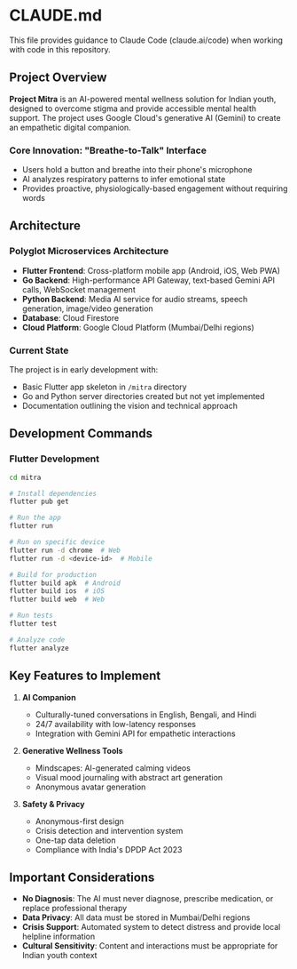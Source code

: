 # CLAUDE.md

This file provides guidance to Claude Code (claude.ai/code) when working with code in this repository.

## Project Overview

**Project Mitra** is an AI-powered mental wellness solution for Indian youth, designed to overcome stigma and provide accessible mental health support. The project uses Google Cloud's generative AI (Gemini) to create an empathetic digital companion.

### Core Innovation: "Breathe-to-Talk" Interface
- Users hold a button and breathe into their phone's microphone
- AI analyzes respiratory patterns to infer emotional state
- Provides proactive, physiologically-based engagement without requiring words

## Architecture

### Polyglot Microservices Architecture
- **Flutter Frontend**: Cross-platform mobile app (Android, iOS, Web PWA)
- **Go Backend**: High-performance API Gateway, text-based Gemini API calls, WebSocket management
- **Python Backend**: Media AI service for audio streams, speech generation, image/video generation
- **Database**: Cloud Firestore
- **Cloud Platform**: Google Cloud Platform (Mumbai/Delhi regions)

### Current State
The project is in early development with:
- Basic Flutter app skeleton in `/mitra` directory
- Go and Python server directories created but not yet implemented
- Documentation outlining the vision and technical approach

## Development Commands

### Flutter Development
```bash
cd mitra

# Install dependencies
flutter pub get

# Run the app
flutter run

# Run on specific device
flutter run -d chrome  # Web
flutter run -d <device-id>  # Mobile

# Build for production
flutter build apk  # Android
flutter build ios  # iOS
flutter build web  # Web

# Run tests
flutter test

# Analyze code
flutter analyze
```

## Key Features to Implement

1. **AI Companion**
   - Culturally-tuned conversations in English, Bengali, and Hindi
   - 24/7 availability with low-latency responses
   - Integration with Gemini API for empathetic interactions

2. **Generative Wellness Tools**
   - Mindscapes: AI-generated calming videos
   - Visual mood journaling with abstract art generation
   - Anonymous avatar generation

3. **Safety & Privacy**
   - Anonymous-first design
   - Crisis detection and intervention system
   - One-tap data deletion
   - Compliance with India's DPDP Act 2023

## Important Considerations

- **No Diagnosis**: The AI must never diagnose, prescribe medication, or replace professional therapy
- **Data Privacy**: All data must be stored in Mumbai/Delhi regions
- **Crisis Support**: Automated system to detect distress and provide local helpline information
- **Cultural Sensitivity**: Content and interactions must be appropriate for Indian youth context